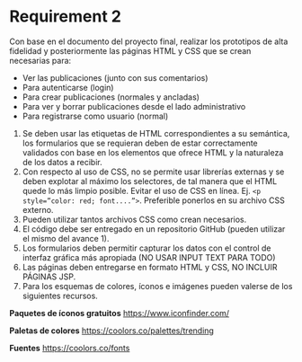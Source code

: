 # Requirement 2

Con base en el documento del proyecto final, realizar los prototipos de alta fidelidad y posteriormente las páginas HTML y CSS que se crean necesarias para:
- Ver las publicaciones (junto con sus comentarios)
- Para autenticarse (login)
- Para crear publicaciones (normales y ancladas)
- Para ver y borrar publicaciones desde el lado administrativo
- Para registrarse como usuario (normal)

1. Se deben usar las etiquetas de HTML correspondientes a su semántica, los formularios que se requieran deben de estar correctamente validados con base en los elementos que ofrece HTML y la naturaleza de los datos a recibir.
2. Con respecto al uso de CSS, no se permite usar librerías externas y se deben explotar al máximo los selectores, de tal manera que el HTML quede lo más limpio posible. Evitar el uso de CSS en línea. Ej. `<p style=”color: red; font....”>`. Preferible ponerlos en su archivo CSS externo.
3. Pueden utilizar tantos archivos CSS como crean necesarios.
4. El código debe ser entregado en un repositorio GitHub (pueden utilizar el mismo del avance 1).
5. Los formularios deben permitir capturar los datos con el control de interfaz gráfica más apropiada (NO USAR INPUT TEXT PARA TODO)
6. Las páginas deben entregarse en formato HTML y CSS, NO INCLUIR PÁGINAS JSP.
7. Para los esquemas de colores, íconos e imágenes pueden valerse de los siguientes recursos.


**Paquetes de íconos gratuitos**
https://www.iconfinder.com/

**Paletas de colores**
https://coolors.co/palettes/trending

**Fuentes**
https://coolors.co/fonts